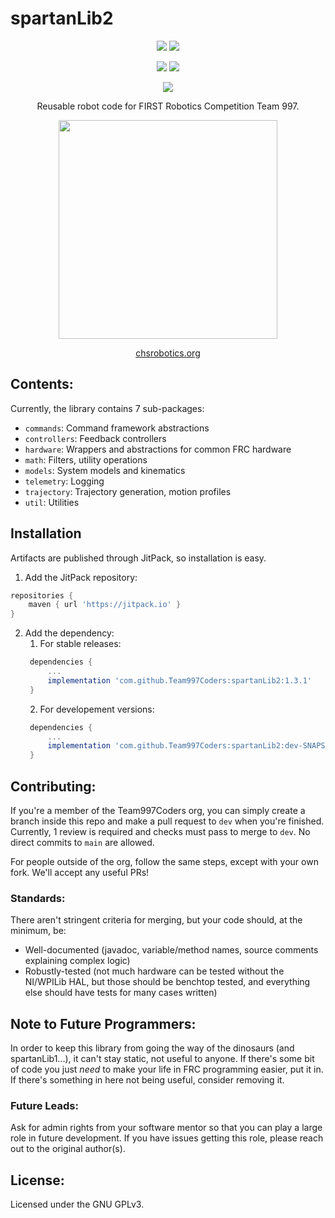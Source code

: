 # spartanLib2

<div align="center">
<a href="https://jitpack.io/#Team997Coders/spartanLib2"><img src="https://jitpack.io/v/Team997Coders/spartanLib2.svg"></a>
<a href="https://javadoc.jitpack.io/com/github/Team997Coders/spartanLib2/latest/javadoc/"><img src ="https://img.shields.io/static/v1.svg?label=Javadocs&message=Release&color=l"></a>

<a href="https://github.com/Team997Coders/spartanLib2/actions/workflows/main.yml"><img src="https://github.com/Team997Coders/spartanLib2/actions/workflows/main.yml/badge.svg?branch=main"></a>
<a href="https://team997coders.github.io/spartanLib2"><img src="https://github.com/Team997Coders/spartanLib2/actions/workflows/docs.yml/badge.svg"></a>

<a href="https://www.gnu.org/licenses/gpl-3.0"><img src="https://img.shields.io/badge/License-GPLv3-blue.svg"></a>

Reusable robot code for FIRST Robotics Competition Team 997.

<img src="https://github.com/Team997Coders/spartanLib2/raw/main/logo.jpeg" width="350" height="350" />

<a href=https://www.chsrobotics.org>chsrobotics.org</a>

</div>

## Contents:
Currently, the library contains 7 sub-packages:

- `commands`: Command framework abstractions
- `controllers`: Feedback controllers
- `hardware`: Wrappers and abstractions for common FRC hardware
- `math`: Filters, utility operations
- `models`: System models and kinematics
- `telemetry`: Logging
- `trajectory`: Trajectory generation, motion profiles
- `util`: Utilities

## Installation
Artifacts are published through JitPack, so installation is easy.
1) Add the JitPack repository:
```groovy
repositories {
    maven { url 'https://jitpack.io' }
}
```
2) Add the dependency:
   1) For stable releases:
   ```groovy
    dependencies {
        ...
        implementation 'com.github.Team997Coders:spartanLib2:1.3.1'
    }
   ``` 
   2) For developement versions:
   ```groovy
    dependencies {
        ...
        implementation 'com.github.Team997Coders:spartanLib2:dev-SNAPSHOT'
    }
   ```

## Contributing:
If you're a member of the Team997Coders org, you can simply create a branch inside this repo and make a pull request to `dev` when you're finished. Currently, 1 review is required and checks must pass to merge to `dev`. No direct commits to `main` are allowed.

For people outside of the org, follow the same steps, except with your own fork. We'll accept any useful PRs!

### Standards:
There aren't stringent criteria for merging, but your code should, at the minimum, be:

- Well-documented (javadoc, variable/method names, source comments explaining complex logic)
- Robustly-tested (not much hardware can be tested without the NI/WPILib HAL, but those should be benchtop tested, and everything else should have tests for many cases written)

## Note to Future Programmers:
In order to keep this library from going the way of the dinosaurs (and spartanLib1...), it can't stay static, not useful to anyone. If there's some bit of code you just *need* to make your life in FRC programming easier, put it in. If there's something in here not being useful, consider removing it.

### Future Leads:
Ask for admin rights from your software mentor so that you can play a large role in future development. If you have issues getting this role, please reach out to the original author(s).

## License:
Licensed under the GNU GPLv3.
